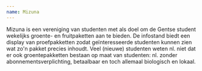 ```yaml
---
name: Mizuna
---
```

Mizuna is een vereniging van studenten met als doel om de Gentse student wekelijks groente- en fruitpaketten aan te bieden. De infostand biedt een display van proefpakketten zodat geïnteresseerde studenten kunnen zien wat zo'n pakket precies inhoudt. Veel (nieuwe) studenten weten nl. niet dat er ook groentepakketten bestaan op maat van studenten: nl. zonder abonnementsverplichting, betaalbaar en toch allemaal biologisch en lokaal. 
